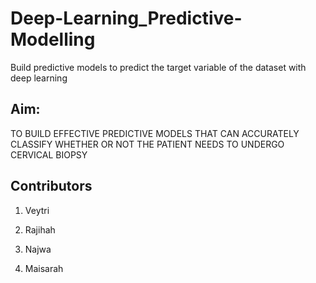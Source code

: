 # Deep-Learning_Predictive-Modelling
Build predictive models to predict the target variable of the dataset with deep learning

## Aim:
TO BUILD EFFECTIVE PREDICTIVE MODELS THAT CAN ACCURATELY CLASSIFY WHETHER OR NOT THE PATIENT NEEDS TO UNDERGO CERVICAL BIOPSY

## Contributors

1. Veytri

2. Rajihah

3. Najwa

4. Maisarah
